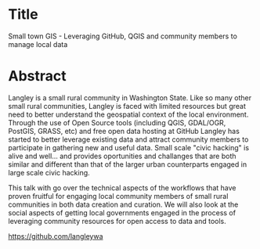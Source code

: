 Title
=====

Small town GIS - Leveraging GitHub, QGIS and community members to manage local data

Abstract
========

Langley is a small rural community in Washington State.  Like so many other small rural communities, Langley is faced with limited resources but great need to better understand the geospatial context of the local environment.  Through the use of Open Source tools (including QGIS, GDAL/OGR, PostGIS, GRASS, etc) and free open data hosting at GitHub Langley has started to better leverage existing data and attract community members to participate in gathering new and useful data.  Small scale "civic hacking" is alive and well... and provides oportunities and challanges that are both similar and different than that of the larger urban counterparts engaged in large scale civic hacking.

This talk with go over the technical aspects of the workflows that have proven fruitful for engaging local community members of small rural communities in both data creation and curation.  We will also look at the social aspects of getting local governments engaged in the process of leveraging community resources for open access to data and tools.

https://github.com/langleywa

 